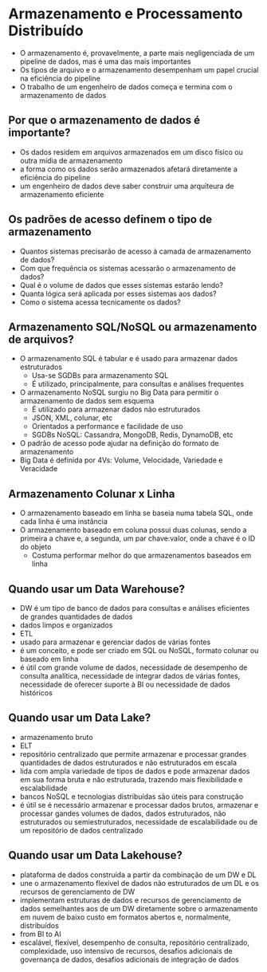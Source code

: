 # Armazenamento e Processamento Distribuído
- O armazenamento é, provavelmente, a parte mais negligenciada de um pipeline de dados, mas é uma das mais importantes
- Os tipos de arquivo e o armazenamento desempenham um papel crucial na eficiência do pipeline
- O trabalho de um engenheiro de dados começa e termina com o armazenamento de dados

## Por que o armazenamento de dados é importante?
- Os dados residem em arquivos armazenados em um disco físico ou outra mídia de armazenamento
- a forma como os dados serão armazenados afetará diretamente a eficiência do pipeline
- um engenheiro de dados deve saber construir uma arquiteura de armazenamento eficiente

## Os padrões de acesso definem o tipo de armazenamento
- Quantos sistemas precisarão de acesso à camada de armazenamento de dados?
- Com que frequência os sistemas acessarão o armazenamento de dados?
- Qual é o volume de dados que esses sistemas estarão lendo?
- Quanta lógica será aplicada por esses sistemas aos dados?
- Como o sistema acessa tecnicamente os dados?

## Armazenamento SQL/NoSQL ou armazenamento de arquivos?
- O armazenamento SQL é tabular e é usado para armazenar dados estruturados
    - Usa-se SGDBs para armazenamento SQL
    - É utilizado, principalmente, para consultas e análises frequentes
- O armazenamento NoSQL surgiu no Big Data para permitir o armazenamento de dados sem esquema
    - É utilizado para armazenar dados não estruturados
    - JSON, XML, colunar, etc
    - Orientados a performance e facilidade de uso
    - SGDBs NoSQL: Cassandra, MongoDB, Redis, DynamoDB, etc
- O padrão de acesso pode ajudar na definição do formato de armazenamento
- Big Data é definida por 4Vs: Volume, Velocidade, Variedade e Veracidade

## Armazenamento Colunar x Linha
- O armazenamento baseado em linha se baseia numa tabela SQL, onde cada linha é uma instância
- O armazenamento baseado em coluna possui duas colunas, sendo a primeira a chave e, a segunda, um par chave:valor, onde a chave é o ID do objeto
    - Costuma performar melhor do que armazenamentos baseados em linha

## Quando usar um Data Warehouse?
- DW é um tipo de banco de dados para consultas e análises eficientes de grandes quantidades de dados
- dados limpos e organizados
- ETL
- usado para armazenar e gerenciar dados de várias fontes
- é um conceito, e pode ser criado em SQL ou NoSQL, formato colunar ou baseado em linha
- é útil com grande volume de dados, necessidade de desempenho de consulta analítica, necessidade de integrar dados de várias fontes, necessidade de oferecer suporte à BI ou necessidade de dados históricos

## Quando usar um Data Lake?
- armazenamento bruto
- ELT
- repositório centralizado que permite armazenar e processar grandes quantidades de dados estruturados e não estruturados em escala
- lida com ampla variedade de tipos de dados e pode armazenar dados em sua forma bruta e não estruturada, trazendo mais flexibilidade e escalabilidade
- bancos NoSQL e tecnologias distribuídas são úteis para construção
- é útil se é necessário armazenar e processar dados brutos, armazenar e processar gandes volumes de dados, dados estruturados, não estruturados ou semiestruturados, necessidade de escalabilidade ou de um repositório de dados centralizado

## Quando usar um Data Lakehouse?
- plataforma de dados construída a partir da combinação de um DW e DL
- une o armazenamento flexível de dados não estruturados de um DL e os recursos de gerenciamento de DW
- implementam estruturas de dados e recursos de gerenciamento de dados semelhantes aos de um DW diretamente sobre o armazenamento em nuvem de baixo custo em formatos abertos e, normalmente, distribuídos
- from BI to AI
- escalável, flexível, desempenho de consulta, repositório centralizado, complexidade, uso intensivo de recursos, desafios adicionais de governança de dados, desafios adicionais de integração de dados